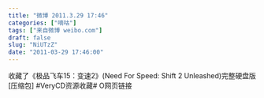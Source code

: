 ```yaml
---
title: "微博 2011.3.29 17:46"
categories: ["嘀咕"]
tags: ["来自微博 weibo.com"]
draft: false
slug: "NiUTzZ"
date: "2011-03-29 17:46:00"
---
```


<p>收藏了《极品飞车15：变速2》(Need For Speed: Shift 2 Unleashed)完整硬盘版[压缩包] #VeryCD资源收藏# O网页链接 ​​​​</p>
